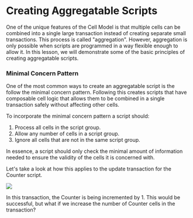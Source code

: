 # Creating Aggregatable Scripts

One of the unique features of the Cell Model is that multiple cells can be combined into a single large transaction instead of creating separate small transactions. This process is called "aggregation". However, aggregation is only possible when scripts are programmed in a way flexible enough to allow it. In this lesson, we will demonstrate some of the basic principles of creating aggregatable scripts.  

### Minimal Concern Pattern

One of the most common ways to create an aggregatable script is the follow the minimal concern pattern.  Following this creates scripts that have composable cell logic that allows them to be combined in a single transaction safely without affecting other cells.

To incorporate the minimal concern pattern a script should:

1. Process all cells in the script group.
2. Allow any number of cells in a script group.
3. Ignore all cells that are not in the same script group.

In essence, a script should only check the minimal amount of information needed to ensure the validity of the cells it is concerned with.

Let's take a look at how this applies to the update transaction for the Counter script.

![](https://gblobscdn.gitbook.com/assets%2F-MLuiCvogNfxQTk5TWAq%2F-MXU0T9yPe_sU8F7MFQ_%2F-MXUM8V9U-gbd67QG2im%2Fconsume-transaction-structure.png?alt=media&token=16397219-5e71-4284-a52f-94bf382511db)

In this transaction, the Counter is being incremented by 1. This would be successful, but what if we increase the number of Counter cells in the transaction?



